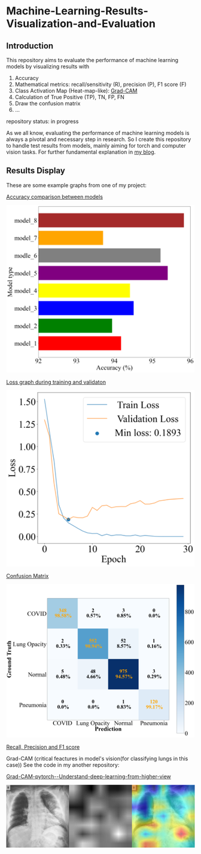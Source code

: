 # Machine-Learning-Results-Visualization-and-Evaluation
## Introduction
This repository aims to evaluate the performance of machine learning models by visualizing results with 
1. Accuracy
2. Mathematical metrics: recall/sensitivity (R), precision (P), F1 score (F)
3. Class Activation Map (Heat-map-like): [Grad-CAM](https://github.com/TyBruceChen/Grad-CAM--Understand-deep-learning-from-higher-view) 
4. Calculation of True Positive (TP), TN, FP, FN
5. Draw the confusion matrix
6. ...

repository status: in progress

As we all know, evaluating the performance of machine learning models is always a pivotal and necessary step in research. 
So I create this repository to handle test results from models, mainly aiming for torch and computer vision tasks.
For further fundamental explanation in [my blog](https://tychence.wordpress.com/machine-learning-results-evaluation/).

## Results Display
These are some example graphs from one of my project:

[Accuracy comparison between models](code/bar_graph_gen.py)

![Bar_graph](graphs/Bar_Graph.png)

[Loss graph during training and validaton](code/Loss_Acc_graph_gen.py)

![Loss graph during training and validaton](graphs/Loss_graph_vit.png)

[Confusion Matrix](code/confusion_matrix_graph_gen.py)

![Confusion Matrix](graphs/confusion_matrix_efficientvit_b3.png)

[Recall, Precision and F1 score](code/metrics_eval.py)

Grad-CAM (critical feactures in model's vision(for classifying lungs in this case))
See the code in my another repository: 

[Grad-CAM-pytorch--Understand-deep-learning-from-higher-view](https://github.com/TyBruceChen/Grad-CAM-pytorch---Understand-deep-learning-from-higher-view)

![Grad-CAM](graphs/Grad-CAM.png)
